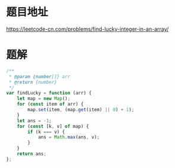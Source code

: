 # 题目地址
https://leetcode-cn.com/problems/find-lucky-integer-in-an-array/

# 题解
```js
/**
 * @param {number[]} arr
 * @return {number}
 */
var findLucky = function (arr) {
    let map = new Map();
    for (const item of arr) {
        map.set(item, (map.get(item) || 0) + 1);
    }
    let ans = -1;
    for (const [k, v] of map) {
        if (k === v) {
            ans = Math.max(ans, v);
        }
    }
    return ans;
};
```